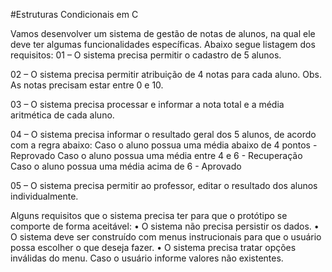 #Estruturas Condicionais em C

Vamos desenvolver um sistema de gestão de notas de alunos, na qual ele deve ter
algumas funcionalidades específicas.
Abaixo segue listagem dos requisitos:
01 – O sistema precisa permitir o cadastro de 5 alunos.

02 – O sistema precisa permitir atribuição de 4 notas para cada aluno. Obs. As notas
precisam estar entre 0 e 10.

03 – O sistema precisa processar e informar a nota total e a média aritmética de cada
aluno.

04 – O sistema precisa informar o resultado geral dos 5 alunos, de acordo com a regra
abaixo:
Caso o aluno possua uma média abaixo de 4 pontos - Reprovado
Caso o aluno possua uma média entre 4 e 6 - Recuperação
Caso o aluno possua uma média acima de 6 - Aprovado

05 – O sistema precisa permitir ao professor, editar o resultado dos alunos
individualmente.

Alguns requisitos que o sistema precisa ter para que o protótipo se comporte de forma
aceitável:
• O sistema não precisa persistir os dados.
• O sistema deve ser construído com menus instrucionais para que o usuário
possa escolher o que deseja fazer.
• O sistema precisa tratar opções inválidas do menu. Caso o usuário informe
valores não existentes.

